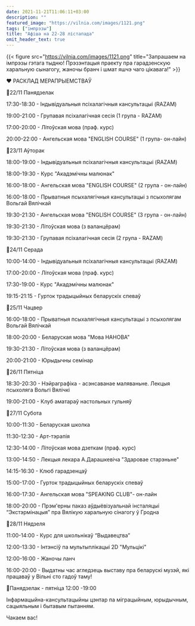 ```yaml
---
date: 2021-11-21T11:06:11+03:00
description: ""
featured_image: "https://vilnia.com/images/1121.png"
tags: ["імпрэзы"]
title: "Афіша на 22-28 лістапада"
omit_header_text: true
---
```

{{< figure src="https://vilnia.com/images/1121.png" title="Запрашаем на імпрэзы гэтага тыдню! Прэзэнтацыя праекту пра гарадзенскую харальную сынагогу, жаночы бранч і шмат яшчэ чаго цікавага!" >}}

❤️‍ РАСКЛАД МЕРАПРЫЕМСТВАЎ

📌22/11 Панядзелак

17:30-18:30 - Індывідуальныя псіхалагічныя кансультацыі (RAZAM)

19:00-21:00 - Групавая псіхалагічная сесія (1 група - RAZAM)

17:00-20:00 - Літоўская мова (праф. курс)

20:00-22:00 - Ангельская мова "ENGLISH COURSE" (1 група- он-лайн)

📌23/11 Аўторак

18:00-19:00 - Індывідуальныя псіхалагічныя кансультацыі (RAZAM)

18:00-19:30 - Курс "Акадэмічны малюнак"

16:00-18:00 - Ангельская мова "ENGLISH COURSE" (2 група - он-лайн)

16:00-18:00 - Прыватныя псыхалягічныя кансультацыі з псыхолягам Вольгай Вялічкай

19:30-21:30 - Ангельская мова "ENGLISH COURSE" (3 група - он-лайн) 

19:30-21:30 - Літоўская мова (з валанцёрам)

19:30-21:30 - Групавая псіхалагічная сесія (2 група - RAZAM)

📌24/11 Серада

10:00-14:00 - Індывідуальныя псіхалагічныя кансультацыі (RAZAM)

17:00-20:00 - Літоўская мова (праф. курс)

17:30-19:00 - Курс "Акадэмічны малюнак"

19:15-21:15 - Гурток традыцыйных беларускіх спеваў

📌25/11 Чацвер

16:00-18:00 - Прыватныя псыхалягічныя кансультацыі з псыхолягам Вольгай Вялічкай

18:00-20:00 - Беларуская мова "Мова НАНОВА"

19:30-21:30 - Літоўская мова (з валанцёрам)

20:00-21:00 - Юрыдычны семінар

📌26/11 Пятніца

18:30-20:30 - Нэйраграфіка - асэнсаванае маляваньне. Лекцыя псыхоляга Вольгі Вялічкі

19:00-21:00 - Клуб аматараў настольных гульняў

📌27/11 Субота

10:00-11:30 - Беларуская школка

11:30-12:30 - Арт-тэрапія

12:30-14:00 - Літоўская мова дзеткам (праф. курс)

13:00-14:50 - Лекцыя лекара А.Дарашкевіча "Здаровае старэньне"

14:15-16:30 - Клюб гарадзенцаў

15:00-17:00 - Гурток традыцыйных беларускіх спеваў

16:00-17:30 - Ангельская мова "SPEAKING CLUB"- он-лайн

18:00-20:00 - Прэм'ерны паказ аўдыёвізуальнай інсталяцыі “Экстэрмінацыя” пра Вялікую харальную сінагогу ў Гродна

📌28/11 Нядзеля

11:00-14:00 - Курс для школьнікаў “Выдавецтва”

12:00-13:30 - Інтэнсіў па мультыплікацыі 2D "Мульцікі"

12:00-16:00 - Жаночы ланч

16:00-20:00 - Выдатны час агледзець выставу пра беларускі музэй, які працаваў у Вільні сто гадоў таму!

📍Панядзелак - пятніца 12:00 -19:00

Інфармацыйна-кансультацыйны цэнтар па міграцыйным, юрыдычным, сацыяльным і бытавым пытанням.

Чакаем вас!